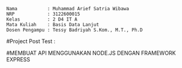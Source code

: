 ```Copy code
Nama           : Muhammad Arief Satria Wibawa
NRP            : 3122600015
Kelas          : 2 D4 IT A
Mata Kuliah	   : Basis Data Lanjut
Dosen Pengampu : Tessy Badriyah S.Kom., M.T., Ph.D
```
#Project Post Test :

#MEMBUAT API MENGGUNAKAN NODE.JS DENGAN FRAMEWORK EXPRESS
